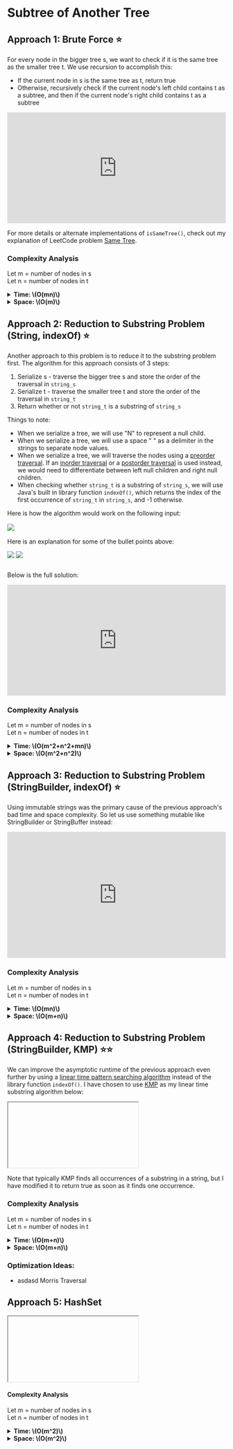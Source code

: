 <!-- MathJax -->
<script src="https://polyfill.io/v3/polyfill.min.js?features=es6"></script>
<script id="MathJax-script" async src="https://cdn.jsdelivr.net/npm/mathjax@3/es5/tex-mml-chtml.js"></script>

<!------------------------------------------------------------------------------------------------------------------------------------->

# Subtree of Another Tree 

<!------------------------------------------------------------------------------------------------------------------------------------->

## Approach 1: Brute Force ⭐

For every node in the bigger tree s, we want to check if it is the same tree as the smaller tree t. We use recursion to accomplish this:
- If the current node in s is the same tree as t, return true
- Otherwise, recursively check if the current node's left child contains t as a subtree, and then if the current node's right child contains t as a subtree

<iframe src="https://leetcode.com/playground/YxKD2YGD/shared" frameBorder="0" width="100%" height="255"></iframe>

For more details or alternate implementations of `isSameTree()`, check out my explanation of LeetCode problem [Same Tree](../0100_Same-Tree/Explanation.md).

### Complexity Analysis

Let m = number of nodes in s  
Let n = number of nodes in t

<details><summary><b>Time: \(O(mn)\)</b></summary><div style="margin-left:1rem"><p>
  In the worst case scenario, there are many duplicate values in s and t and we must check every node in t for every node in s.
</p></div></details>

<details><summary><b>Space: \(O(m)\)</b></summary><div style="margin-left:1rem"><p>
  Each recursive call takes up a stack frame and the worst case scenario occurs when s is skewed. Imagine we are \(m-x\) recursive calls
  deep into <code>isSubtree()</code> when <code>isSameTree()</code> is called. It takes at most \(x+1\) recursive calls of
  <code>isSameTree()</code> to reach a null child in s and verify that the current node is not t. Therefore, we will never use more than
  \(m+1\) stack frames.
</p></div></details>

<!--
### Optimization Ideas:
- level order traversal (instead of preorder) in isSubtree asdasdasd average runtime
- calculate height of t, store nodes in s with that height in a set, only run isSameTree on those nodes, increases worst case runtime, but not asymptotically
- asdasd Morris Traversal in issametree and issubtree (constant space) -->

<!------------------------------------------------------------------------------------------------------------------------------------->

## Approach 2: Reduction to Substring Problem (String, indexOf) ⭐
Another approach to this problem is to reduce it to the substring problem first. The algorithm for this approach consists of 3 steps:
1. Serialize s - traverse the bigger tree s and store the order of the traversal in `string_s`
2. Serialize t - traverse the smaller tree t and store the order of the traversal in `string_t`
3. Return whether or not `string_t` is a substring of `string_s`

Things to note:
- When we serialize a tree, we will use "N" to represent a null child.
- When we serialize a tree, we will use a space " " as a delimiter in the strings to separate node values.
- When we serialize a tree, we will traverse the nodes using a [preorder traversal](). If an [inorder traversal]() or a [postorder traversal]() is used instead, we would need to differentiate between left null children and right null children.
- When checking whether `string_t` is a substring of `string_s`, we will use Java's built in library function `indexOf()`, which returns the index of the first occurrence of `string_t` in `string_s`, and -1 otherwise.

Here is how the algorithm would work on the following input:
<div style="margin: 1rem 0 1rem 0"><img src="Pictures/0572_Approach-2-Example.jpg"></div>

Here is an explanation for some of the bullet points above:
<div style="display:inline-block; margin-bottom:1rem"><img src="Pictures/0572_Approach-2-Note1.jpg"></div>
<div style="display:inline-block; margin-bottom:1rem"><img src="Pictures/0572_Approach-2-Note2.jpg"></div>

Below is the full solution:
<iframe src="https://leetcode.com/playground/YfqkE2mS/shared" frameBorder="0" width="100%" height="255"></iframe>

### Complexity Analysis

Let m = number of nodes in s  
Let n = number of nodes in t

<details><summary><b>Time: \(O(m^2+n^2+mn)\)</b></summary><div style="margin-left:1rem"><p>
  With the code above, serializing s takes \(O(m^2)\) time. This is because String objects are immutable in Java. Therefore, when we
  append to the string \(m\) times, we are actually creating \(m\) new strings, each with length \(O(m)\). Initializing a string of
  length \(O(m)\) takes \(O(m)\) time, so initializing \(m\) strings of length \(O(m)\) takes \(O(m^2)\) time. This same reasoning is
  why serializing t takes \(O(n^2)\) time. Lastly, the Java library function <code>indexOf()</code> takes \(O(mn)\) time. This is
  because it uses a simple brute force substring algorithm.
</p></div></details>

<details><summary><b>Space: \(O(m^2+n^2)\)</b></summary><div style="margin-left:1rem"><p>
  Again, because strings are immutable in Java, we will end up creating \(m\) strings of length \(O(m)\) and \(n\) strings of length 
  \(O(n)\). This will require \(O(m^2)\) and \(O(n^2)\) space respectively. In addition, serializing s and t require \(O(m)\) and
  \(O(n)\) stack frames, but this is negligible compared to the space required to store the strings.
</p></div></details>

<!------------------------------------------------------------------------------------------------------------------------------------->

## Approach 3: Reduction to Substring Problem (StringBuilder, indexOf) ⭐
Using immutable strings was the primary cause of the previous approach's bad time and space complexity. So let us use something mutable  like StringBuilder or StringBuffer instead:

<iframe src="https://leetcode.com/playground/kVgVLyNW/shared" frameBorder="0" width="100%" height="290"></iframe>

### Complexity Analysis

Let m = number of nodes in s  
Let n = number of nodes in t

<details><summary><b>Time: \(O(mn)\)</b></summary><div style="margin-left:1rem"><p>
  The limiting factor of the runtime for this algorithm comes from the Java library function <code>indexOf()</code>, which takes
  \(O(mn)\) time. Serializing s and t now only take \(O(m)\) and \(O(n)\) time respectively.
</p></div></details>

<details><summary><b>Space: \(O(m+n)\)</b></summary><div style="margin-left:1rem"><p>
  We need \(O(m)\) space to store one StringBuilder and one String of length \(m\), and we need \(O(n)\) space to store one
  StringBuilder and one String of length \(n\). In addition, serializing s and t require \(O(m)\) and \(O(n)\) stack frames
  respectively.
</p></div></details>

<!------------------------------------------------------------------------------------------------------------------------------------->

## Approach 4: Reduction to Substring Problem (StringBuilder, KMP) ⭐⭐
We can improve the asymptotic runtime of the previous approach even further by using a [linear time pattern searching algorithm]() instead of the library function `indexOf()`. I have chosen to use [KMP]() as my linear time substring algorithm below:

<iframe></iframe>

Note that typically KMP finds all occurrences of a substring in a string, but I have modified it to return true as soon as it finds one occurrence.

### Complexity Analysis

Let m = number of nodes in s  
Let n = number of nodes in t

<details><summary><b>Time: \(O(m+n)\)</b></summary><div style="margin-left:1rem">
  
</div></details>

<details><summary><b>Space: \(O(m+n)\)</b></summary><div style="margin-left:1rem">
  
</div></details>

### Optimization Ideas:
- asdasd Morris Traversal

<!------------------------------------------------------------------------------------------------------------------------------------->

## Approach 5: HashSet

<iframe></iframe>

#### Complexity Analysis
Let m = number of nodes in s  
Let n = number of nodes in t

<details><summary><b>Time: \(O(m^2)\)</b></summary><div style="margin-left:1rem">
  
</div></details>

<details><summary><b>Space: \(O(m^2)\)</b></summary><div style="margin-left:1rem">
  
</div></details>

<!------------------------------------------------------------------------------------------------------------------------------------->
